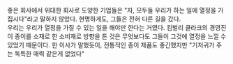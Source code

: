 좋은 회사에서 위대한 회사로 도양한 기업들은 "자, 모두들 우리가 하는 일에 열정을 가집시다"라고 말하지 않았다. 현명하게도, 그들은 전혀 다른 길을 갔다.  
우리는 우리가 열정을 가질 수 있는 일을 해야만 한다는 거였다. 킴벌리 클라크의 경영진이 종이를 소재로 한 소비재로 방향을 튼 것은 무엇보다도 
그들이 그것에 열정을 느낄 수 있었기 때문이다. 한 이사가 말했듯이, 전통적인 종이 제품도 좋긴했지만 "기저귀가 주는 독특한 매력 같은게 없었다" 
